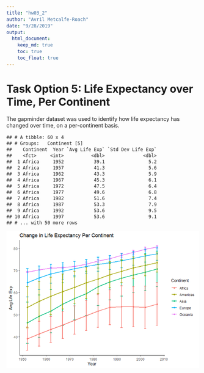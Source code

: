 ```yaml
---
title: "hw03_2"
author: "Avril Metcalfe-Roach"
date: "9/28/2019"
output: 
  html_document:
    keep_md: true
    toc: true
    toc_float: true
---
```






# Task Option 5: Life Expectancy over Time, Per Continent
The gapminder dataset was used to identify how life expectancy has changed over time, on a per-continent basis.

```
## # A tibble: 60 x 4
## # Groups:   Continent [5]
##    Continent  Year `Avg Life Exp` `Std Dev Life Exp`
##    <fct>     <int>          <dbl>              <dbl>
##  1 Africa     1952           39.1                5.2
##  2 Africa     1957           41.3                5.6
##  3 Africa     1962           43.3                5.9
##  4 Africa     1967           45.3                6.1
##  5 Africa     1972           47.5                6.4
##  6 Africa     1977           49.6                6.8
##  7 Africa     1982           51.6                7.4
##  8 Africa     1987           53.3                7.9
##  9 Africa     1992           53.6                9.5
## 10 Africa     1997           53.6                9.1
## # ... with 50 more rows
```


![](hw03_2_files/figure-html/o5_plot-1.png)<!-- -->
<!-- Error bars: http://www.sthda.com/english/wiki/ggplot2-error-bars-quick-start-guide-r-software-and-data-visualization-->

